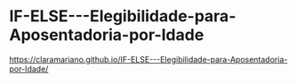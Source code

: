 # IF-ELSE---Elegibilidade-para-Aposentadoria-por-Idade
https://claramariano.github.io/IF-ELSE---Elegibilidade-para-Aposentadoria-por-Idade/
